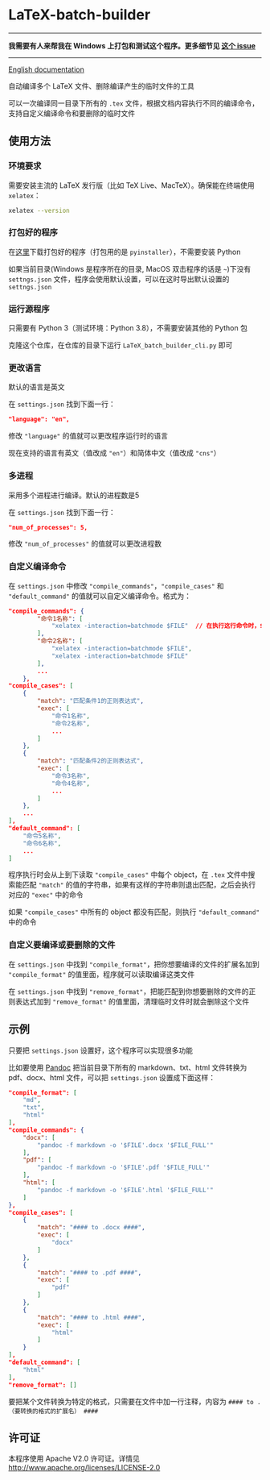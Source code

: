# LaTeX-batch-builder

****

**我需要有人来帮我在 Windows 上打包和测试这个程序。更多细节见 [这个 issue](https://github.com/ayhe123/LaTeX-batch-builder/issues/1)**

****

[English documentation](README.md)

自动编译多个 LaTeX 文件、删除编译产生的临时文件的工具

可以一次编译同一目录下所有的 `.tex` 文件，根据文档内容执行不同的编译命令，支持自定义编译命令和要删除的临时文件

## 使用方法

### 环境要求

需要安装主流的 LaTeX 发行版（比如 TeX Live、MacTeX）。确保能在终端使用 `xelatex`：

```bash
xelatex --version
```

### 打包好的程序

在[这里](https://github.com/ayhe123/LaTeX-batch-builder/releases)下载打包好的程序（打包用的是 `pyinstaller`），不需要安装 Python

如果当前目录(Windows 是程序所在的目录, MacOS 双击程序的话是 `~`)下没有 `settngs.json` 文件，程序会使用默认设置，可以在这时导出默认设置的 `settngs.json`

### 运行源程序

只需要有 Python 3（测试环境：Python 3.8），不需要安装其他的 Python 包

克隆这个仓库，在仓库的目录下运行 `LaTeX_batch_builder_cli.py` 即可

### 更改语言

默认的语言是英文

在 `settings.json` 找到下面一行：

```json
"language": "en",
```

修改 `"language"` 的值就可以更改程序运行时的语言

现在支持的语言有英文（值改成 `"en"`）和简体中文（值改成 `"cns"`）

### 多进程

采用多个进程进行编译。默认的进程数是5

在 `settings.json` 找到下面一行：

```json
"num_of_processes": 5,
```

修改 `"num_of_processes"` 的值就可以更改进程数

### 自定义编译命令

在 `settings.json` 中修改 `"compile_commands"`，`"compile_cases"` 和 `"default_command"` 的值就可以自定义编译命令。格式为：

```json
"compile_commands": {
        "命令1名称": [
            "xelatex -interaction=batchmode $FILE"  // 在执行这行命令时，$FILE 会被替换为不带扩展名的文件名，$FILE 会被替换为带扩展名的文件名
        ],
        "命令2名称": [
            "xelatex -interaction=batchmode $FILE",
            "xelatex -interaction=batchmode $FILE"
        ],
        ...
    },
"compile_cases": [
    {
        "match": "匹配条件1的正则表达式",
        "exec": [
            "命令1名称",
            "命令2名称",
            ...
        ]
    },
    {
        "match": "匹配条件2的正则表达式",
        "exec": [
            "命令3名称",
            "命令4名称",
            ...
        ]
    },
    ...
],
"default_command": [
    "命令5名称",
    "命令6名称",
    ...
]
```

程序执行时会从上到下读取 `"compile_cases"` 中每个 object，在 `.tex` 文件中搜索能匹配 `"match"` 的值的字符串，如果有这样的字符串则退出匹配，之后会执行对应的 `"exec"` 中的命令

如果 `"compile_cases"` 中所有的 object 都没有匹配，则执行 `"default_command"` 中的命令

### 自定义要编译或要删除的文件

在 `settings.json` 中找到 `"compile_format"`，把你想要编译的文件的扩展名加到 `"compile_format"` 的值里面，程序就可以读取编译这类文件

在 `settings.json` 中找到 `"remove_format"`，把能匹配到你想要删除的文件的正则表达式加到 `"remove_format"` 的值里面，清理临时文件时就会删除这个文件

## 示例

只要把 `settings.json` 设置好，这个程序可以实现很多功能

比如要使用 [Pandoc](https://pandoc.org/) 把当前目录下所有的 markdown、txt、html 文件转换为 pdf、docx、html 文件，可以把 `settings.json` 设置成下面这样：

```json
"compile_format": [
    "md",
    "txt",
    "html"
],
"compile_commands": {
    "docx": [
        "pandoc -f markdown -o '$FILE'.docx '$FILE_FULL'"
    ],
    "pdf": [
        "pandoc -f markdown -o '$FILE'.pdf '$FILE_FULL'"
    ],
    "html": [
        "pandoc -f markdown -o '$FILE'.html '$FILE_FULL'"
    ]
},
"compile_cases": [
    {
        "match": "#### to .docx ####",
        "exec": [
            "docx"
        ]
    },
    {
        "match": "#### to .pdf ####",
        "exec": [
            "pdf"
        ]
    },
    {
        "match": "#### to .html ####",
        "exec": [
            "html"
        ]
    }
],
"default_command": [
    "html"
],
"remove_format": []
```

要把某个文件转换为特定的格式，只需要在文件中加一行注释，内容为 `#### to .（要转换的格式的扩展名） ####`

## 许可证

本程序使用 Apache V2.0 许可证。详情见 http://www.apache.org/licenses/LICENSE-2.0

